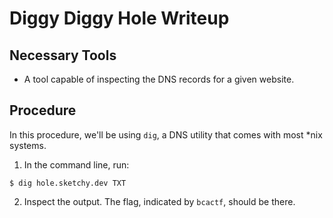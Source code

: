 # Diggy Diggy Hole Writeup

## Necessary Tools
* A tool capable of inspecting the DNS records for a given website.

## Procedure
In this procedure, we'll be using `dig`, a DNS utility that comes with most \*nix systems.

1. In the command line, run:
  ```shell
  $ dig hole.sketchy.dev TXT
  ```
2. Inspect the output. The flag, indicated by `bcactf`, should be there.
